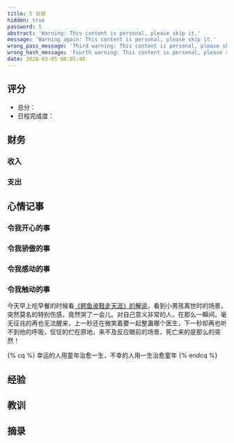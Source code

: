```yaml
---
title: 5 日报
hidden: true
password: 5
abstract: 'Warning: This content is personal, please skip it.'
message: 'Warning again: This content is personal, please skip it.'
wrong_pass_message: 'Third warning: This content is personal, please skip it.'
wrong_hash_message: 'Fourth warning: This content is personal, please skip it.'
date: 2020-03-05 08:05:40
---
```


## 评分

- 总分：
- 日程完成度：

## 财务

### 收入


### 支出


## 心情记事

### 令我开心的事

### 令我骄傲的事

### 令我感动的事

### 令我触动的事

今天早上吃早餐的时候看[《鳄鱼波鞋走天涯》的解说](https://www.youtube.com/watch?v=4782suT5AhQ)，看到小男孩离世时的场景，突然莫名的特别伤感，竟然哭了一会儿。对自己意义非常的人，在那么一瞬间，毫无征兆的再也无法醒来，上一秒还在微笑着要一起整蛊哪个医生，下一秒却再也听不到他的呼吸，怔怔的伫在原地，来不及反应眼前的场景，死亡来的是那么的突然！

{% cq %} 幸运的人用童年治愈一生，不幸的人用一生治愈童年 {% endcq %}


## 经验


## 教训


## 摘录

